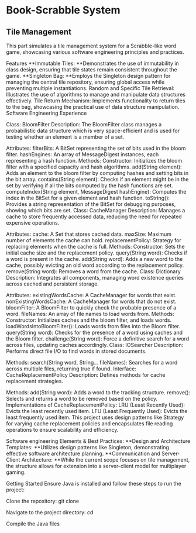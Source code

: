 # Book-Scrabble System

## Tile Management 
This part simulates a tile management system for a Scrabble-like word game, showcasing various software engineering principles and practices.

Features
**Immutable Tiles: **Demonstrates the use of immutability in class design, ensuring that tile states remain consistent throughout the game. **Singleton Bag: **Employs the Singleton design pattern for managing the central tile repository, ensuring global access while preventing multiple instantiations. Random and Specific Tile Retrieval: Illustrates the use of algorithms to manage and manipulate data structures effectively. Tile Return Mechanism: Implements functionality to return tiles to the bag, showcasing the practical use of data structure manipulation. Software Engineering Experience


Class: BloomFilter
Description:
The BloomFilter class manages a probabilistic data structure which is very space-efficient and is used for testing whether an element is a member of a set.

Attributes:
filterBits: A BitSet representing the set of bits used in the bloom filter.
hashEngines: An array of MessageDigest instances, each representing a hash function.
Methods:
Constructor: Initializes the bloom filter with a specified capacity and hash algorithms.
add(String element): Adds an element to the bloom filter by computing hashes and setting bits in the bit array.
contains(String element): Checks if an element might be in the set by verifying if all the bits computed by the hash functions are set.
computeIndex(String element, MessageDigest hashEngine): Computes the index in the BitSet for a given element and hash function.
toString(): Provides a string representation of the BitSet for debugging purposes, showing which bits are set.
Class: CacheManager
Description:
Manages a cache to store frequently accessed data, reducing the need for repeated expensive operations.

Attributes:
cache: A Set that stores cached data.
maxSize: Maximum number of elements the cache can hold.
replacementPolicy: Strategy for replacing elements when the cache is full.
Methods:
Constructor: Sets the initial cache size and the replacement policy.
query(String word): Checks if a word is present in the cache.
add(String word): Adds a new word to the cache, possibly evicting an old word according to the replacement policy.
remove(String word): Removes a word from the cache.
Class: Dictionary
Description:
Integrates all components, managing word existence queries across cached and persistent storage.

Attributes:
existingWordsCache: A CacheManager for words that exist.
nonExistingWordsCache: A CacheManager for words that do not exist.
bloomFilter: A BloomFilter to quickly check the probable presence of a word.
fileNames: An array of file names to load words from.
Methods:
Constructor: Initializes caches and the bloom filter, and loads words.
loadWordsIntoBloomFilter(): Loads words from files into the Bloom filter.
query(String word): Checks for the presence of a word using caches and the Bloom filter.
challenge(String word): Force a definitive search for a word across files, updating caches accordingly.
Class: IOSearcher
Description:
Performs direct file I/O to find words in stored documents.

Methods:
search(String word, String... fileNames): Searches for a word across multiple files, returning true if found.
Interface: CacheReplacementPolicy
Description:
Defines methods for cache replacement strategies.

Methods:
add(String word): Adds a word to the tracking structure.
remove(): Selects and returns a word to be removed based on the policy.
Implementations of CacheReplacementPolicy:
LRU (Least Recently Used): Evicts the least recently used item.
LFU (Least Frequently Used): Evicts the least frequently used item.
This project uses design patterns like Strategy for varying cache replacement policies and encapsulates file reading operations to ensure scalability and efficiency.


Software engineering Elements & Best Practices:
**Design and Architecture Templates: **Utilizes design patterns like Singleton, demonstrating effective software architecture planning. **Communication and Server-Client Architecture: **While the current scope focuses on tile management, the structure allows for extension into a server-client model for multiplayer gaming.


Getting Started
Ensure Java is installed and follow these steps to run the project:

Clone the repository:
git clone <repository-url>

Navigate to the project directory:
cd <project-directory>

Compile the Java files


